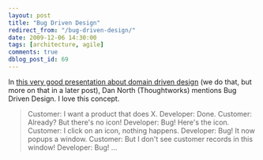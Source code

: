```yaml
---
layout: post
title: "Bug Driven Design"
redirect_from: "/bug-driven-design/"
date: 2009-12-06 14:30:00
tags: [architecture, agile]
comments: true
dblog_post_id: 69
---
```

In  [this very good presentation about domain driven design](https://www.infoq.com/presentations/bdd-and-ddd) (we do that, but more on that in a later post), Dan North (Thoughtworks) mentions Bug Driven Design. I love this concept.

>  Customer: I want a product that does X.
> Developer: Done.
>  Customer: Already? But there's no icon!
> Developer: Bug! Here's the icon.
>  Customer: I click on an icon, nothing happens.
> Developer: Bug! It now popups a window.
>  Customer: But I don't see customer records in this window!
> Developer: Bug! ...

